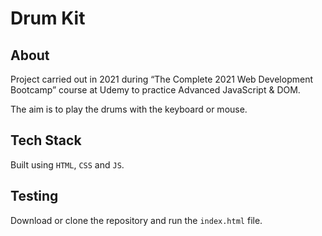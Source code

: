 # Drum Kit

## About

Project carried out in 2021 during “The Complete 2021 Web Development Bootcamp” course at Udemy to practice Advanced JavaScript & DOM.

The aim is to play the drums with the keyboard or mouse.

## Tech Stack

Built using `HTML`, `CSS` and `JS`.

## Testing

Download or clone the repository and run the `index.html` file.
